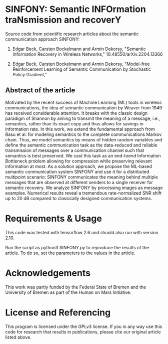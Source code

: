 # SINFONY: Semantic INFOrmation traNsmission and recoverY

Source code from scientific research articles about the semantic communication approach SINFONY:

1. Edgar Beck, Carsten Bockelmann and Armin Dekorsy, "Semantic Information Recovery in Wireless Networks," 10.48550/arXiv.2204.13366

2. Edgar Beck, Carsten Bockelmann and Armin Dekorsy, "Model-free Reinforcement Learning of Semantic Communication by Stochastic Policy Gradient,"

## Abstract of the article

Motivated by the recent success of Machine Learning (ML) tools in wireless communications, the idea of semantic communication by Weaver from 1949 has received considerable attention. It breaks with the classic design paradigm of Shannon by aiming to transmit the meaning of a message, i.e., semantics, rather than its exact copy and thus allows for savings in information rate. In this work, we extend the fundamental approach from Basu et al. for modeling semantics to the complete communications Markov chain. Thus, we model semantics by means of hidden random variables and define the semantic communication task as the data-reduced and reliable transmission of messages over a communication channel such that semantics is best preserved. We cast this task as an end-toend Information Bottleneck problem allowing for compression while preserving relevant information at most. As a solution approach, we propose the ML-based semantic communication system SINFONY and use it for a distributed multipoint scenario: SINFONY communicates the meaning behind multiple messages that are observed at different senders to a single receiver for semantic recovery. We analyze SINFONY by processing images as message examples. Numerical results reveal a tremendous rate-normalized SNR shift up to 20 dB compared to classically designed communication systems.


# Requirements & Usage

This code was tested with tensorflow 2.6 and should also run with version 2.10. 

Run the script as python3 SINFONY.py to reproduce the results of the article. To do so, set the parameters to the values in the article.

# Acknowledgements

This work was partly funded by the Federal State of Bremen and the University of Bremen as part of the Human on Mars Initiative.

# License and Referencing

This program is licensed under the GPLv3 license. If you in any way use this code for research that results in publications, please cite our original article listed above.
